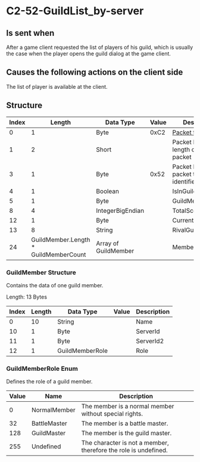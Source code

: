 # C2-52-GuildList_by-server

## Is sent when

After a game client requested the list of players of his guild, which is usually the case when the player opens the guild dialog at the game client.

## Causes the following actions on the client side

The list of player is available at the client.

## Structure

| Index | Length | Data Type | Value | Description |
|-------|--------|-----------|-------|-------------|
| 0 | 1 |   Byte   | 0xC2  | [Packet type](PacketTypes.md) |
| 1 | 2 |    Short   |      | Packet header - length of the packet |
| 3 | 1 |    Byte   | 0x52  | Packet header - packet type identifier |
| 4 | 1 | Boolean |  | IsInGuild |
| 5 | 1 | Byte |  | GuildMemberCount |
| 8 | 4 | IntegerBigEndian |  | TotalScore |
| 12 | 1 | Byte |  | CurrentScore |
| 13 | 8 | String |  | RivalGuildName |
| 24 | GuildMember.Length * GuildMemberCount | Array of GuildMember |  | Members |

### GuildMember Structure

Contains the data of one guild member.

Length: 13 Bytes

| Index | Length | Data Type | Value | Description |
|-------|--------|-----------|-------|-------------|
| 0 | 10 | String |  | Name |
| 10 | 1 | Byte |  | ServerId |
| 11 | 1 | Byte |  | ServerId2 |
| 12 | 1 | GuildMemberRole |  | Role |

### GuildMemberRole Enum

Defines the role of a guild member.

| Value | Name | Description |
|-------|------|-------------|
| 0 | NormalMember | The member is a normal member without special rights. |
| 32 | BattleMaster | The member is a battle master. |
| 128 | GuildMaster | The member is the guild master. |
| 255 | Undefined | The character is not a member, therefore the role is undefined. |
